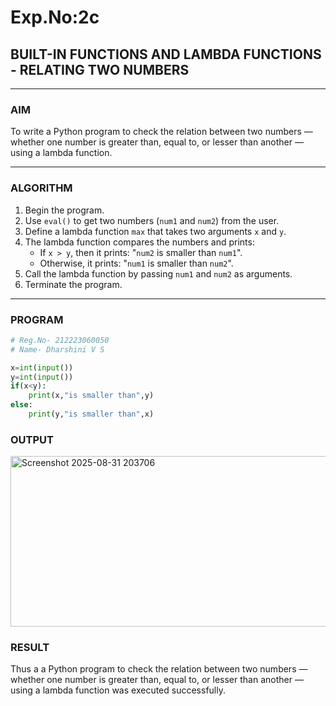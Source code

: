 # Exp.No:2c
## BUILT-IN FUNCTIONS AND LAMBDA FUNCTIONS - RELATING TWO NUMBERS

---

### AIM  
To write a Python program to check the relation between two numbers — whether one number is greater than, equal to, or lesser than another — using a lambda function.

---

### ALGORITHM

1. Begin the program.  
2. Use `eval()` to get two numbers (`num1` and `num2`) from the user.  
3. Define a lambda function `max` that takes two arguments `x` and `y`.  
4. The lambda function compares the numbers and prints:
   - If `x > y`, then it prints: "`num2` is smaller than `num1`".
   - Otherwise, it prints: "`num1` is smaller than `num2`".
5. Call the lambda function by passing `num1` and `num2` as arguments.  
6. Terminate the program.

---

### PROGRAM

```python
# Reg.No- 212223060050
# Name- Dharshini V S

x=int(input())
y=int(input())
if(x<y):
    print(x,"is smaller than",y)
else:
    print(y,"is smaller than",x)
```

### OUTPUT

<img width="959" height="273" alt="Screenshot 2025-08-31 203706" src="https://github.com/user-attachments/assets/df45d346-21f5-4b3c-b0c8-1cc05c870e64" />


### RESULT
Thus a a Python program to check the relation between two numbers — whether one number is greater than, equal to, or lesser than another — using a lambda function was executed successfully.
